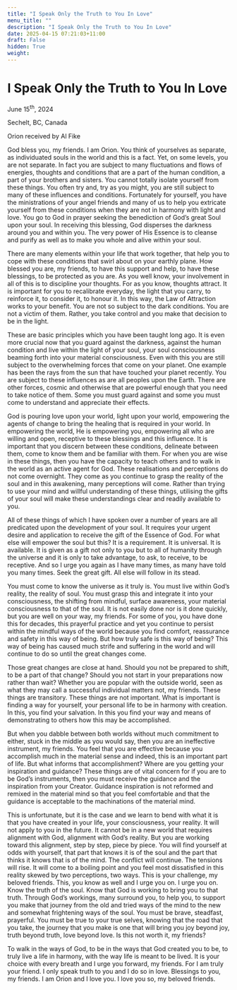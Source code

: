 ```yaml
---
title: "I Speak Only the Truth to You In Love"
menu_title: ""
description: "I Speak Only the Truth to You In Love"
date: 2025-04-15 07:21:03+11:00
draft: False
hidden: True
weight:
---
```

# I Speak Only the Truth to You In Love

June 15<sup>th</sup>, 2024

Sechelt, BC, Canada

Orion received by Al Fike

God bless you, my friends. I am Orion. You think of yourselves as separate, as individuated souls in the world and this is a fact. Yet, on some levels, you are not separate. In fact you are subject to many fluctuations and flows of energies, thoughts and conditions that are a part of the human condition, a part of your brothers and sisters. You cannot totally isolate yourself from these things. You often try and, try as you might, you are still subject to many of these influences and conditions. Fortunately for yourself, you have the ministrations of your angel friends and many of us to help you extricate yourself from these conditions when they are not in harmony with light and love. You go to God in prayer seeking the benediction of God’s great Soul upon your soul. In receiving this blessing, God disperses the darkness around you and within you. The very power of His Essence is to cleanse and purify as well as to make you whole and alive within your soul.

There are many elements within your life that work together, that help you to cope with these conditions that swirl about on your earthly plane. How blessed you are, my friends, to have this support and help, to have these blessings, to be protected as you are. As you well know, your involvement in all of this is to discipline your thoughts. For as you know, thoughts attract. It is important for you to recalibrate everyday, the light that you carry, to reinforce it, to consider it, to honour it. In this way, the Law of Attraction works to your benefit. You are not so subject to the dark conditions. You are not a victim of them. Rather, you take control and you make that decision to be in the light.

These are basic principles which you have been taught long ago. It is even more crucial now that you guard against the darkness, against the human condition and live within the light of your soul, your soul consciousness beaming forth into your material consciousness. Even with this you are still subject to the overwhelming forces that come on your planet. One example has been the rays from the sun that have touched your planet recently. You are subject to these influences as are all peoples upon the Earth. There are other forces, cosmic and otherwise that are powerful enough that you need to take notice of them. Some you must guard against and some you must come to understand and appreciate their effects.

God is pouring love upon your world, light upon your world, empowering the agents of change to bring the healing that is required in your world. In empowering the world, He is empowering you, empowering all who are willing and open, receptive to these blessings and this influence. It is important that you discern between these conditions, delineate between them, come to know them and be familiar with them. For when you are wise in these things, then you have the capacity to teach others and to walk in the world as an active agent for God. These realisations and perceptions do not come overnight. They come as you continue to grasp the reality of the soul and in this awakening, many perceptions will come. Rather than trying to use your mind and willful understanding of these things, utilising the gifts of your soul will make these understandings clear and readily available to you.

All of these things of which I have spoken over a number of years are all predicated upon the development of your soul. It requires your urgent desire and application to receive the gift of the Essence of God. For what else will empower the soul but this? It is a requirement. It is universal. It is available. It is given as a gift not only to you but to all of humanity through the universe and it is only to take advantage, to ask, to receive, to be receptive. And so I urge you again as I have many times, as many have told you many times. Seek the great gift. All else will follow in its stead.

You must come to know the universe as it truly is. You must live within God’s reality, the reality of soul. You must grasp this and integrate it into your consciousness, the shifting from mindful, surface awareness, your material consciousness to that of the soul. It is not easily done nor is it done quickly, but you are well on your way, my friends. For some of you, you have done this for decades, this prayerful practice and yet you continue to persist within the mindful ways of the world because you find comfort, reassurance and safety in this way of being. But how truly safe is this way of being? This way of being has caused much strife and suffering in the world and will continue to do so until the great changes come.

Those great changes are close at hand. Should you not be prepared to shift, to be a part of that change? Should you not start in your preparations now rather than wait? Whether you are popular with the outside world, seen as what they may call a successful individual matters not, my friends. These things are transitory. These things are not important. What is important is finding a way for yourself, your personal life to be in harmony with creation. In this, you find your salvation. In this you find your way and means of demonstrating to others how this may be accomplished.

But when you dabble between both worlds without much commitment to either, stuck in the middle as you would say, then you are an ineffective instrument, my friends. You feel that you are effective because you accomplish much in the material sense and indeed, this is an important part of life. But what informs that accomplishment? Where are you getting your inspiration and guidance? These things are of vital concern for if you are to be God’s instruments, then you must receive the guidance and the inspiration from your Creator. Guidance inspiration is not reformed and remixed in the material mind so that you feel comfortable and that the guidance is acceptable to the machinations of the material mind.

This is unfortunate, but it is the case and we learn to bend with what it is that you have created in your life, your consciousness, your reality. It will not apply to you in the future. It cannot be in a new world that requires alignment with God, alignment with God’s reality. But you are working toward this alignment, step by step, piece by piece. You will find yourself at odds with yourself, that part that knows it is of the soul and the part that thinks it knows that is of the mind. The conflict will continue. The tensions will rise. It will come to a boiling point and you feel most dissatisfied in this reality skewed by two perceptions, two ways. This is your challenge, my beloved friends. This, you know as well and I urge you on. I urge you on. Know the truth of the soul. Know that God is working to bring you to that truth. Through God’s workings, many surround you, to help you, to support you make that journey from the old and tried ways of the mind to the new and somewhat frightening ways of the soul. You must be brave, steadfast, prayerful. You must be true to your true selves, knowing that the road that you take, the journey that you make is one that will bring you joy beyond joy, truth beyond truth, love beyond love. Is this not worth it, my friends?

To walk in the ways of God, to be in the ways that God created you to be, to truly live a life in harmony, with the way life is meant to be lived. It is your choice with every breath and I urge you forward, my friends. For I am truly your friend. I only speak truth to you and I do so in love. Blessings to you, my friends. I am Orion and I love you. I love you so, my beloved friends.
